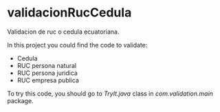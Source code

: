 # validacionRucCedula
Validacion de ruc o cedula ecuatoriana.

In this project you could find the code to validate:
* Cedula
* RUC persona natural
* RUC persona juridica
* RUC empresa publica

To try this code, you should go to *TryIt.java* class in *com.validation.main* package.

